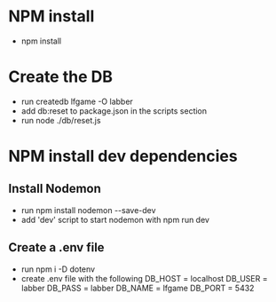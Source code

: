 # NPM install
- npm install

# Create the DB
- run createdb lfgame -O labber
- add db:reset to package.json in the scripts section
- run node ./db/reset.js

# NPM install dev dependencies

## Install Nodemon

- run npm install nodemon --save-dev
- add 'dev' script to start nodemon with npm run dev

## Create a .env file
- run npm i -D dotenv
- create .env file with the following
  DB_HOST = localhost
  DB_USER = labber
  DB_PASS = labber
  DB_NAME = lfgame
  DB_PORT = 5432

